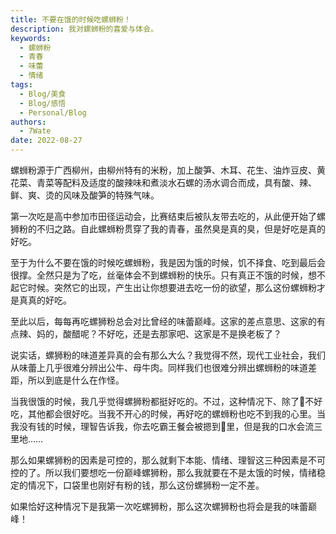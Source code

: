 ```yaml
---
title: 不要在饿的时候吃螺蛳粉！
description: 我对螺蛳粉的喜爱与体会。
keywords:
  - 螺蛳粉
  - 青春
  - 味蕾
  - 情绪
tags:
  - Blog/美食
  - Blog/感悟
  - Personal/Blog
authors:
  - 7Wate
date: 2022-08-27
---
```


螺蛳粉源于广西柳州，由柳州特有的米粉，加上酸笋、木耳、花生、油炸豆皮、黄花菜、青菜等配料及适度的酸辣味和煮淡水石螺的汤水调合而成，具有酸、辣、鲜、爽、烫的风味及酸笋的特殊气味。

第一次吃是高中参加市田径运动会，比赛结束后被队友带去吃的，从此便开始了螺狮粉的不归之路。自此螺蛳粉贯穿了我的青春，虽然臭是真的臭，但是好吃是真的好吃。

至于为什么不要在饿的时候吃螺蛳粉，我是因为饿的时候，饥不择食、吃到最后会很撑。全然只是为了吃，丝毫体会不到螺蛳粉的快乐。只有真正不饿的时候，想不起它时候。突然它的出现，产生出让你想要进去吃一份的欲望，那么这份螺蛳粉才是真真的好吃。

至此以后，每每再吃螺狮粉总会对比曾经的味蕾巅峰。这家的差点意思、这家的有点辣、妈的，酸醋呢？不好吃，还是去那家吧、这家是不是换老板了？

说实话，螺狮粉的味道差异真的会有那么大么？我觉得不然，现代工业社会，我们从味蕾上几乎很难分辨出公牛、母牛肉。同样我们也很难分辨出螺蛳粉的味道差距，所以到底是什么在作怪。

当我很饿的时候，我几乎觉得螺狮粉都挺好吃的。不过，这种情况下、除了💩不好吃，其他都会很好吃。当我不开心的时候，再好吃的螺蛳粉也吃不到我的心里。当我没有钱的时候，理智告诉我，你去吃霸王餐会被摁到💩里，但是我的口水会流三里地……

那么如果螺狮粉的因素是可控的，那么就剩下本能、情绪、理智这三种因素是不可控的了。所以我们要想吃一份巅峰螺狮粉，那么我就要在不是太饿的时候，情绪稳定的情况下，口袋里也刚好有粉的钱，那么这份螺狮粉一定不差。

如果恰好这种情况下是我第一次吃螺狮粉，那么这次螺狮粉也将会是我的味蕾巅峰！
